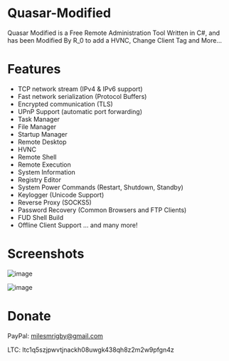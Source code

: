 # Quasar-Modified

Quasar Modified is a Free Remote Administration Tool Written in C#, and has been Modified By R_0 to add a HVNC, Change Client Tag and More...

# Features

- TCP network stream (IPv4 & IPv6 support)
- Fast network serialization (Protocol Buffers)
- Encrypted communication (TLS)
- UPnP Support (automatic port forwarding)
- Task Manager
- File Manager
- Startup Manager
- Remote Desktop
- HVNC
- Remote Shell
- Remote Execution
- System Information
- Registry Editor
- System Power Commands (Restart, Shutdown, Standby)
- Keylogger (Unicode Support)
- Reverse Proxy (SOCKS5)
- Password Recovery (Common Browsers and FTP Clients)
- FUD Shell Build
- Offline Client Support
... and many more!

# Screenshots

![image](https://github.com/runderzer0/Quasar-Modified/assets/172298678/7847b33f-5c77-452e-92b0-37a207c013a7)

![image](https://github.com/runderzer0/Quasar-Modified/assets/172298678/28133cf5-c0c6-4bb3-8a97-51ce24ed424e)

# Donate

PayPal: milesmrigby@gmail.com

LTC: ltc1q5szjpwvtjnackh08uwgk438qh8z2m2w9pfgn4z

